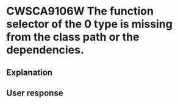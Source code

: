 # CWSCA9106W The function selector of the 0 type is missing from the class path or the dependencies.

## Explanation

## User response